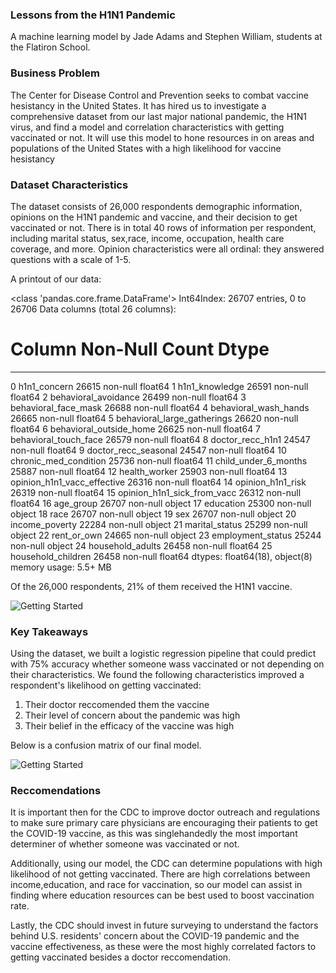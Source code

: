 ### Lessons from the H1N1 Pandemic
A machine learning model by Jade Adams and Stephen William, students at the Flatiron School.
 
 
### Business Problem
 
The Center for Disease Control and Prevention seeks to combat vaccine hesistancy in the United States. It has hired us to investigate a comprehensive dataset from our last major national pandemic, the H1N1 virus, and find a model and correlation characteristics with getting vaccinated or not. It will use this model to hone resources in on areas and populations of the United States with a high likelihood for vaccine hesistancy
 
 
### Dataset Characteristics
 
The dataset consists of 26,000 respondents demographic information, opinions on the H1N1 pandemic and vaccine, and their decision to get vaccinated or not. There is in total 40 rows of information per respondent, including marital status, sex,race, income, occupation, health care coverage, and more. Opinion characteristics were all ordinal: they answered questions with a scale of 1-5.
 
A printout of our data:
 
<class 'pandas.core.frame.DataFrame'>
Int64Index: 26707 entries, 0 to 26706
Data columns (total 26 columns):
#   Column                       Non-Null Count  Dtype 
---  ------                       --------------  ----- 
0   h1n1_concern                 26615 non-null  float64
1   h1n1_knowledge               26591 non-null  float64
2   behavioral_avoidance         26499 non-null  float64
3   behavioral_face_mask         26688 non-null  float64
4   behavioral_wash_hands        26665 non-null  float64
5   behavioral_large_gatherings  26620 non-null  float64
6   behavioral_outside_home      26625 non-null  float64
7   behavioral_touch_face        26579 non-null  float64
8   doctor_recc_h1n1             24547 non-null  float64
9   doctor_recc_seasonal         24547 non-null  float64
10  chronic_med_condition        25736 non-null  float64
11  child_under_6_months         25887 non-null  float64
12  health_worker                25903 non-null  float64
13  opinion_h1n1_vacc_effective  26316 non-null  float64
14  opinion_h1n1_risk            26319 non-null  float64
15  opinion_h1n1_sick_from_vacc  26312 non-null  float64
16  age_group                    26707 non-null  object
17  education                    25300 non-null  object
18  race                         26707 non-null  object
19  sex                          26707 non-null  object
20  income_poverty               22284 non-null  object
21  marital_status               25299 non-null  object
22  rent_or_own                  24665 non-null  object
23  employment_status            25244 non-null  object
24  household_adults             26458 non-null  float64
25  household_children           26458 non-null  float64
dtypes: float64(18), object(8)
memory usage: 5.5+ MB
 
 
Of the 26,000 respondents, 21% of them received the H1N1 vaccine.
 
![Getting Started](images/Unknown-6.jpg)
 
### Key Takeaways
 
Using the dataset, we built a logistic regression pipeline that could predict with 75% accuracy whether someone wass vaccinated or not depending on their characteristics. We found the following characteristics improved a respondent's likelihood on getting vaccinated:
 
1. Their doctor reccomended them the vaccine
2. Their level of concern about the pandemic was high
3. Their belief in the efficacy of the vaccine was high
 
Below is a confusion matrix of our final model.
 
 
![Getting Started](images/Unknown-5.jpg)
 
 
  
### Reccomendations
 
It is important then for the CDC to improve doctor outreach and regulations to make sure primary care physicians are encouraging their patients to get the COVID-19 vaccine, as this was singlehandedly the most important determiner of whether someone was vaccinated or not.
 
Additionally, using our model, the CDC can determine populations with high likelihood of not getting vaccinated. There are high correlations between income,education, and race for vaccination, so our model can assist in finding where education resources can be best used to boost vaccination rate.

Lastly, the CDC should invest in future surveying to understand the factors behind U.S. residents' concern about the COVID-19 pandemic and the vaccine effectiveness, as these were the most highly correlated factors to getting vaccinated besides a doctor reccomendation.
